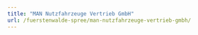 ```yaml
---
title: "MAN Nutzfahrzeuge Vertrieb GmbH"
url: /fuerstenwalde-spree/man-nutzfahrzeuge-vertrieb-gmbh/
---
```


